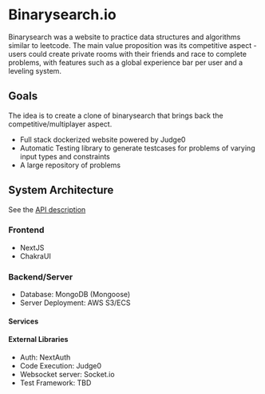 # Binarysearch.io

Binarysearch was a website to practice data structures and algorithms similar to leetcode. The
main value proposition was its competitive aspect - users could create private rooms with their
friends and race to complete problems, with features such as a global experience bar per user
and a leveling system.

## Goals

The idea is to create a clone of binarysearch that brings back the competitive/multiplayer
aspect.

- Full stack dockerized website powered by Judge0
- Automatic Testing library to generate testcases for problems of varying input types and constraints
- A large repository of problems

## System Architecture

See the [API description](./API.md)

### Frontend

- NextJS
- ChakraUI

### Backend/Server

- Database: MongoDB (Mongoose)
- Server Deployment: AWS S3/ECS

#### Services

#### External Libraries

- Auth: NextAuth
- Code Execution: Judge0
- Websocket server: Socket.io
- Test Framework: TBD
